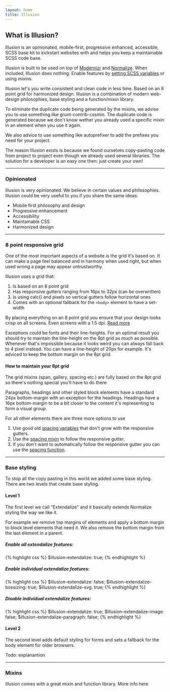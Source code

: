 ```yaml
---
layout: home
title: Illusion
---
```


## What is Illusion?
Illusion is an opinionated, mobile-first, progressive enhanced, accessible, SCSS base kit to kickstart websites with and helps you keep a maintainable SCSS code base.

Illusion is built to be used on top of <a href="#">Modernizr</a> and <a href="#">Normalize</a>. When included, Illusion does nothing. Enable features by <a href="#">setting SCSS variables</a> or using mixins.

Illusion let's you write consistent and clean code in less time. Based on an 8 point grid for harmonized design. Illusion is a combination of modern web-design philosophies, base styling and a function/mixin library.

To eliminate the duplicate code being generated by the mixins, we advise you to use something like grunt-contrib-cssmin. The duplicate code is generated because we don't know wether you already used a specific mixin in an element when you use it again.

We also advice to use something like autoprefixer to add the prefixes you need for your project.

The reason Illusion exists is because we found ourselves copy-pasting code from project to project even though we already used several libraries. The solution for a developer is an easy one then: just create your own!

---

### Opinionated
Illusion is very opinionated. We believe in certain values and philosophies. Illusion could be very useful to you if you share the same ideas:

- Mobile first philosophy and design
- Progressive enhancement
- Accessibility
- Maintainable CSS
- Harmonized design

---

### 8 point responsive grid
One of the most important aspects of a website is the grid it's based on. It can make a page feel balanced and in harmony when used right, but when used wrong a page may appear untrustworthy.

Illusion uses a grid that:
1. Is based on an 8 point grid
1. Has responsive gutters ranging from 16px to 32px (can be overwritten)
1. Is using calc() and pixels so vertical gutters follow horizontal ones
1. Comes with an optional fallback for the `<body>` element to have a set-width

By placing everything on an 8 point grid you ensure that your design looks crisp on all screens. Even screens with a 1.5 dpi. <a href="https://builttoadapt.io/intro-to-the-8-point-grid-system-d2573cde8632">Read more</a>

Exceptions could be fonts and their line-heights. For an optimal result you should try to maintain the line-height on the 8pt grid as much as possible. Whenever that's impossible because it looks weird you can always fall back to 4 pixel instead. You can have a line-height of 20px for example. It's adviced to keep the bottom margin on the 8pt grid.

#### How to maintain your 8pt grid
The grid mixins (span, gallery, spacing etc.) are fully based on the 8pt grid so there's nothing special you'll have to do there

Paragraphs, headings and other styled block elements have a standard 24px bottom-margin with an exception for the headings. Headings have a 16px bottom-margin to be a bit closer to the content it's representing to form a visual group.

For all other elements there are three more options to use
1. Use good old [spacing variables](#) that don't grow with the responsive gutters.
1. Use the [spacing mixin](#) to follow the responsive gutter.
1. If you don't want to automatically follow the responsive gutter you can use the [spacing function](#).

---

### Base styling

To stop all the copy pasting in this world we added some base styling. There are two levels that create base styling.

#### Level 1

The first level we call "Extendalize" and it basically extends Normalize styling the way we like it.

For example we remove top margins of elements and apply a bottom margin to block level elements that need it. We also remove the bottom margin from the last element in a parent.

##### Enable all extendalize features:

{% highlight css %}
$illusion-extendalize: true;
{% endhighlight %}

##### Enable individual extendalize features:

{% highlight css %}
$illusion-extendalize: false;
$illusion-extendalize-boxsizing: true;
$illusion-extendalize-svg: true;
{% endhighlight %}

##### Disable individual extendalize features:

{% highlight css %}
$illusion-extendalize: true;
$illusion-extendalize-image: false;
$illusion-extendalize-paragraph: false;
{% endhighlight %}

#### Level 2

The second level adds default styling for forms and sets a fallback for the body element for older browsers.

Todo: explanantion

---

### Mixins

Illusion comes with a great mixin and function library. More info here
